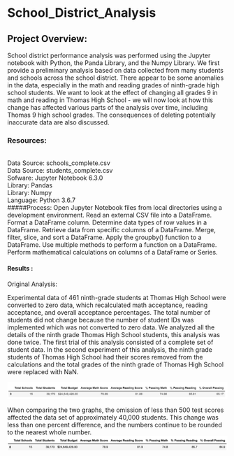 # School_District_Analysis
## Project Overview:</br>
School district performance analysis was performed using the Jupyter notebook with Python, the Panda Library, and the Numpy Library. We first provide a preliminary analysis based on data collected from many students and schools across the school district.
  There appear to be some anomalies in the data, especially in the math and reading grades of ninth-grade high school students.
We want to look at the effect of changing all grades 9 in math and reading in Thomas High School - we will now look at how this change has affected various parts of the analysis over time, including Thomas 9 high school grades.
  The consequences of deleting potentially inaccurate data are also discussed.
  
### Resources:<br>
<br>Data Source: schools_complete.csv<br>
Data Source: students_complete.csv<br>
Sofware: Jupyter Notebook 6.3.0<br>
Library: Pandas<br>
Library: Numpy<br>
Language: Python 3.6.7<br>
#####Process:
Open Jupyter Notebook files from local directories using a development environment.
Read an external CSV file into a DataFrame.
Format a DataFrame column.
Determine data types of row values in a DataFrame.
Retrieve data from specific columns of a DataFrame.
Merge, filter, slice, and sort a DataFrame.
Apply the groupby() function to a DataFrame.
Use multiple methods to perform a function on a DataFrame.
Perform mathematical calculations on columns of a DataFrame or Series.<br>

#### Results :<br>

Original Analysis:<br>

Experimental data of 461 ninth-grade students at Thomas High School were converted to zero data, which recalculated math acceptance, reading acceptance, and overall acceptance percentages. The total number of students did not change because the number of student IDs was implemented which was not converted to zero data.
We analyzed all the details of the ninth grade Thomas High School students, this analysis was done twice. The first trial of this analysis consisted of a complete set of student data. In the second experiment of this analysis, the ninth grade students of Thomas High School had their scores removed from the calculations and the total grades of the ninth grade of Thomas High School were replaced with NaN.

![picture04.png](/resources/picture04.png)<br/>

When comparing the two graphs, the omission of less than 500 test scores affected the data set of approximately 40,000 students. This change was less than one percent difference, and the numbers continue to be rounded to the nearest whole number.
 </br>
 ![picture01.png](/resources/picture01.png)<br/>
